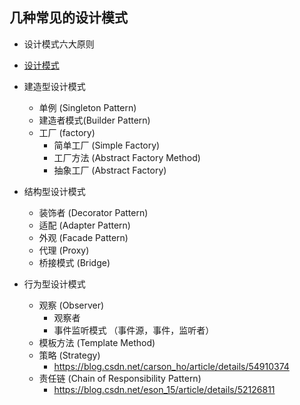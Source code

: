 ## 几种常见的设计模式

- 设计模式六大原则

- [设计模式](http://design-patterns.readthedocs.io/zh_CN/latest/creational_patterns/simple_factory.html)

- 建造型设计模式
  - 单例 (Singleton Pattern)
  - 建造者模式(Builder Pattern)
  - 工厂 (factory)
    - 简单工厂 (Simple Factory)
    - 工厂方法 (Abstract Factory Method)
    - 抽象工厂 (Abstract Factory)

- 结构型设计模式
  - 装饰者 (Decorator Pattern)
  - 适配 (Adapter Pattern)
  - 外观 (Facade Pattern)
  - 代理 (Proxy)
  - 桥接模式 (Bridge)


- 行为型设计模式
  - 观察 (Observer)
    - 观察者 
    - 事件监听模式 （事件源，事件，监听者）
  - 模板方法 (Template Method)
  - 策略 (Strategy)
    - https://blog.csdn.net/carson_ho/article/details/54910374
  - 责任链 (Chain of Responsibility Pattern)
    - https://blog.csdn.net/eson_15/article/details/52126811










